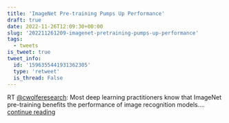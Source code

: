 ```yaml
---
title: 'ImageNet Pre-training Pumps Up Performance'
draft: true
date: 2022-11-26T12:09:30+00:00
slug: '202211261209-imagenet-pretraining-pumps-up-performance'
tags:
  - tweets
is_tweet: true
tweet_info:
  id: '1596355441931362305'
  type: 'retweet'
  is_thread: False
---
```




RT [@cwolferesearch](https://x.com/cwolferesearch): Most deep learning practitioners know that ImageNet pre-training benefits the performance of image recognition models.… [continue reading](https://x.com/sytelus/status/1596355441931362305)
